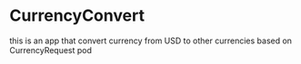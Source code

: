 # CurrencyConvert
this is an app that convert currency from USD to other currencies based on CurrencyRequest pod
